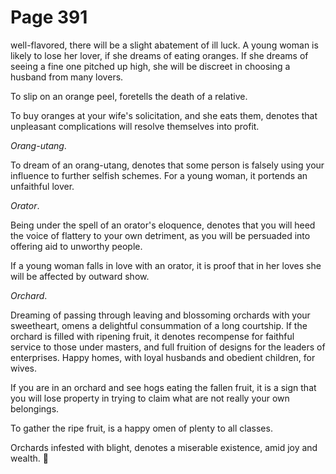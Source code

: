# Page 391
well-flavored, there will be a slight abatement of ill luck.
A young woman is likely to lose her lover, if she dreams of
eating oranges. If she dreams of seeing a fine one pitched up high,
she will be discreet in choosing a husband from many lovers.


To slip on an orange peel, foretells the death of a relative.


To buy oranges at your wife's solicitation, and she eats them, denotes that
unpleasant complications will resolve themselves into profit.


_Orang-utang_.


To dream of an orang-utang, denotes that some person is
falsely using your influence to further selfish schemes.
For a young woman, it portends an unfaithful lover.


_Orator_.


Being under the spell of an orator's eloquence, denotes that
you will heed the voice of flattery to your own detriment,
as you will be persuaded into offering aid to unworthy people.


If a young woman falls in love with an orator, it is proof that in her loves
she will be affected by outward show.


_Orchard_.


Dreaming of passing through leaving and blossoming orchards
with your sweetheart, omens a delightful consummation of a
long courtship. If the orchard is filled with ripening fruit,
it denotes recompense for faithful service to those under masters,
and full fruition of designs for the leaders of enterprises.
Happy homes, with loyal husbands and obedient children, for wives.


If you are in an orchard and see hogs eating the fallen fruit,
it is a sign that you will lose property in trying to claim
what are not really your own belongings.


To gather the ripe fruit, is a happy omen of plenty to all classes.


Orchards infested with blight, denotes a miserable existence,
amid joy and wealth.
